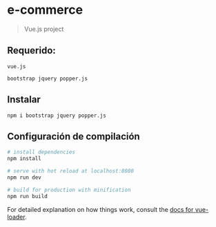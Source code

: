 # e-commerce

>  Vue.js project


## Requerido: 
```
vue.js
```
```
bootstrap jquery popper.js
```
## Instalar 
```
npm i bootstrap jquery popper.js
```


## Configuración de compilación

``` bash
# install dependencies
npm install

# serve with hot reload at localhost:8080
npm run dev

# build for production with minification
npm run build
```

For detailed explanation on how things work, consult the [docs for vue-loader](http://vuejs.github.io/vue-loader).
